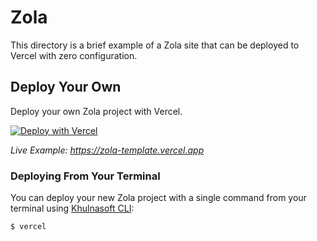 # Zola

This directory is a brief example of a Zola site that can be deployed to Vercel with zero configuration.

## Deploy Your Own

Deploy your own Zola project with Vercel.

[![Deploy with Vercel](https://vercel.com/button)](https://vercel.com/new/clone?repository-url=https://github.com/khulnasoft/devship/tree/main/examples/zola&template=zola)

_Live Example: https://zola-template.vercel.app_

### Deploying From Your Terminal

You can deploy your new Zola project with a single command from your terminal using [Khulnasoft CLI](https://vercel.com/download):

```shell
$ vercel
```
